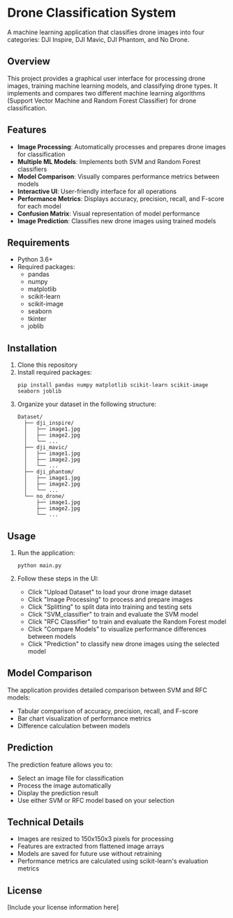 # Drone Classification System

A machine learning application that classifies drone images into four categories: DJI Inspire, DJI Mavic, DJI Phantom, and No Drone.

## Overview

This project provides a graphical user interface for processing drone images, training machine learning models, and classifying drone types. It implements and compares two different machine learning algorithms (Support Vector Machine and Random Forest Classifier) for drone classification.

## Features

- **Image Processing**: Automatically processes and prepares drone images for classification
- **Multiple ML Models**: Implements both SVM and Random Forest classifiers
- **Model Comparison**: Visually compares performance metrics between models
- **Interactive UI**: User-friendly interface for all operations
- **Performance Metrics**: Displays accuracy, precision, recall, and F-score for each model
- **Confusion Matrix**: Visual representation of model performance
- **Image Prediction**: Classifies new drone images using trained models

## Requirements

- Python 3.6+
- Required packages:
  - pandas
  - numpy
  - matplotlib
  - scikit-learn
  - scikit-image
  - seaborn
  - tkinter
  - joblib

## Installation

1. Clone this repository
2. Install required packages:
   ```
   pip install pandas numpy matplotlib scikit-learn scikit-image seaborn joblib
   ```
3. Organize your dataset in the following structure:
   ```
   Dataset/
     ├── dji_inspire/
     │   ├── image1.jpg
     │   ├── image2.jpg
     │   └── ...
     ├── dji_mavic/
     │   ├── image1.jpg
     │   ├── image2.jpg
     │   └── ...
     ├── dji_phantom/
     │   ├── image1.jpg
     │   ├── image2.jpg
     │   └── ...
     └── no_drone/
         ├── image1.jpg
         ├── image2.jpg
         └── ...
   ```

## Usage

1. Run the application:
   ```
   python main.py
   ```

2. Follow these steps in the UI:
   - Click "Upload Dataset" to load your drone image dataset
   - Click "Image Processing" to process and prepare images
   - Click "Splitting" to split data into training and testing sets
   - Click "SVM_classifier" to train and evaluate the SVM model
   - Click "RFC Classifier" to train and evaluate the Random Forest model
   - Click "Compare Models" to visualize performance differences between models
   - Click "Prediction" to classify new drone images using the selected model

## Model Comparison

The application provides detailed comparison between SVM and RFC models:
- Tabular comparison of accuracy, precision, recall, and F-score
- Bar chart visualization of performance metrics
- Difference calculation between models

## Prediction

The prediction feature allows you to:
- Select an image file for classification
- Process the image automatically
- Display the prediction result
- Use either SVM or RFC model based on your selection

## Technical Details

- Images are resized to 150x150x3 pixels for processing
- Features are extracted from flattened image arrays
- Models are saved for future use without retraining
- Performance metrics are calculated using scikit-learn's evaluation metrics

## License

[Include your license information here] 